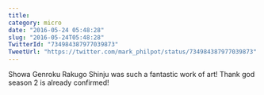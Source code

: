 ```yaml
---
title: 
category: micro
date: "2016-05-24 05:48:28"
slug: "2016-05-24T05:48:28"
TwitterId: "734984387977039873"
TweetUrl: "https://twitter.com/mark_philpot/status/734984387977039873"
---
```


Showa Genroku Rakugo Shinju was such a fantastic work of art! Thank god season 2
is already confirmed!
